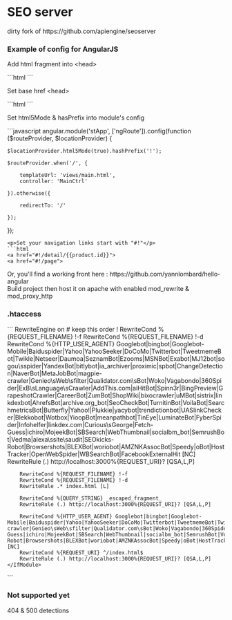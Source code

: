 <h1>SEO server</h1>

<p>dirty fork of https://github.com/apiengine/seoserver</p>
<h3>Example of config for AngularJS</h3>
<p>Add html fragment into &lt;head&gt;</p>
```html
<meta name="fragment" content="!">
```
<p>Set base href &lt;head&gt;</p>
```html
<base href="/">
```
<p>Set html5Mode & hasPrefix into module's config</p>
```javascript
angular.module('stApp', ['ngRoute']).config(function ($routeProvider, $locationProvider) {

    $locationProvider.html5Mode(true).hashPrefix('!');

    $routeProvider.when('/', {

        templateUrl: 'views/main.html',
        controller: 'MainCtrl'

    }).otherwise({

        redirectTo: '/'

    });
});
```
<p>Set your navigation links start with "#!"</p>
```html
<a href="#!/detail/{{product.id}}">
<a href="#!/page">
```
<p>Or, you'll find a working front here : https://github.com/yannlombard/hello-angular<br>Build project then host it on apache with enabled mod_rewrite & mod_proxy_http</p>

<h3>.htaccess</h3>
```
<IfModule mod_rewrite.c>
    RewriteEngine on
    <IfModule mod_proxy_http.c>
        # keep this order !
        RewriteCond %{REQUEST_FILENAME} !-f
        RewriteCond %{REQUEST_FILENAME} !-d
        RewriteCond %{HTTP_USER_AGENT} Googlebot|bingbot|Googlebot-Mobile|Baiduspider|Yahoo|YahooSeeker|DoCoMo|Twitterbot|TweetmemeBot|Twikle|Netseer|Daumoa|SeznamBot|Ezooms|MSNBot|Exabot|MJ12bot|sogou\sspider|YandexBot|bitlybot|ia_archiver|proximic|spbot|ChangeDetection|NaverBot|MetaJobBot|magpie-crawler|Genieo\sWeb\sfilter|Qualidator.com\sBot|Woko|Vagabondo|360Spider|ExB\sLanguage\sCrawler|AddThis.com|aiHitBot|Spinn3r|BingPreview|GrapeshotCrawler|CareerBot|ZumBot|ShopWiki|bixocrawler|uMBot|sistrix|linkdexbot|AhrefsBot|archive.org_bot|SeoCheckBot|TurnitinBot|VoilaBot|SearchmetricsBot|Butterfly|Yahoo!|Plukkie|yacybot|trendictionbot|UASlinkChecker|Blekkobot|Wotbox|YioopBot|meanpathbot|TinEye|LuminateBot|FyberSpider|Infohelfer|linkdex.com|Curious\sGeorge|Fetch-Guess|ichiro|MojeekBot|SBSearch|WebThumbnail|socialbm_bot|SemrushBot|Vedma|alexa\ssite\saudit|SEOkicks-Robot|Browsershots|BLEXBot|woriobot|AMZNKAssocBot|Speedy|oBot|HostTracker|OpenWebSpider|WBSearchBot|FacebookExternalHit [NC]
        RewriteRule (.) http://localhost:3000%{REQUEST_URI}? [QSA,L,P]

        RewriteCond %{REQUEST_FILENAME} !-f
        RewriteCond %{REQUEST_FILENAME} !-d
        RewriteRule .* index.html [L]

        RewriteCond %{QUERY_STRING} _escaped_fragment_
        RewriteRule (.) http://localhost:3000%{REQUEST_URI}? [QSA,L,P]

        RewriteCond %{HTTP_USER_AGENT} Googlebot|bingbot|Googlebot-Mobile|Baiduspider|Yahoo|YahooSeeker|DoCoMo|Twitterbot|TweetmemeBot|Twikle|Netseer|Daumoa|SeznamBot|Ezooms|MSNBot|Exabot|MJ12bot|sogou\sspider|YandexBot|bitlybot|ia_archiver|proximic|spbot|ChangeDetection|NaverBot|MetaJobBot|magpie-crawler|Genieo\sWeb\sfilter|Qualidator.com\sBot|Woko|Vagabondo|360Spider|ExB\sLanguage\sCrawler|AddThis.com|aiHitBot|Spinn3r|BingPreview|GrapeshotCrawler|CareerBot|ZumBot|ShopWiki|bixocrawler|uMBot|sistrix|linkdexbot|AhrefsBot|archive.org_bot|SeoCheckBot|TurnitinBot|VoilaBot|SearchmetricsBot|Butterfly|Yahoo!|Plukkie|yacybot|trendictionbot|UASlinkChecker|Blekkobot|Wotbox|YioopBot|meanpathbot|TinEye|LuminateBot|FyberSpider|Infohelfer|linkdex.com|Curious\sGeorge|Fetch-Guess|ichiro|MojeekBot|SBSearch|WebThumbnail|socialbm_bot|SemrushBot|Vedma|alexa\ssite\saudit|SEOkicks-Robot|Browsershots|BLEXBot|woriobot|AMZNKAssocBot|Speedy|oBot|HostTracker|OpenWebSpider|WBSearchBot|FacebookExternalHit [NC]
        RewriteCond %{REQUEST_URI} ^/index.html$
        RewriteRule (.) http://localhost:3000%{REQUEST_URI}? [QSA,L,P]
    </IfModule>
</IfModule>
```
<h3>Not supported yet</h3>
<p>404 & 500 detections</p>